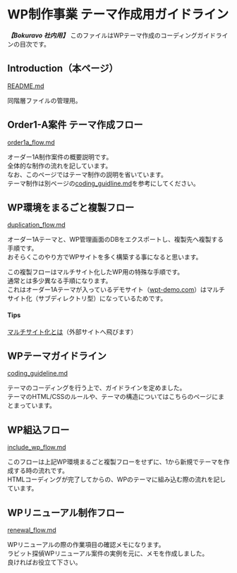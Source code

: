 # WP制作事業 テーマ作成用ガイドライン

***【Bokuravo 社内用】***
このファイルはWPテーマ作成のコーディングガイドラインの目次です。

## Introduction（本ページ）

[README.md](README.md)

同階層ファイルの管理用。

## Order1-A案件 テーマ作成フロー

[order1a_flow.md](order1a_flow.md)

オーダー1A制作案件の概要説明です。  
全体的な制作の流れを記しています。  
なお、このページではテーマ制作の説明を省いています。  
テーマ制作は別ページの[coding_guidline.md](coding_guidline.md)を参考にしてください。

## WP環境をまるごと複製フロー

[duplication_flow.md](duplication_flow.md)

オーダー1Aテーマと、WP管理画面のDBをエクスポートし、複製先へ複製する手順です。  
おそらくこのやり方でWPサイトを多く構築する事になると思います。  
  
この複製フローはマルチサイト化したWP用の特殊な手順です。  
通常とは多少異なる手順になります。  
これはオーダー1Aテーマが入っているデモサイト（[wpt-demo.com](https://wpt-demo.com/)）はマルチサイト化（サブディレクトリ型）になっているためです。  

#### Tips

[マルチサイト化とは](https://www.sejuku.net/blog/83193)（外部サイトへ飛びます）

## WPテーマガイドライン

[coding_guideline.md](coding_guideline.md)

テーマのコーディングを行う上で、ガイドラインを定めました。  
テーマのHTML/CSSのルールや、テーマの構造についてはこちらのページにまとまっています。

## WP組込フロー

[include_wp_flow.md](include_wp_flow.md)

このフローは上記WP環境まるごと複製フローをせずに、1から新規でテーマを作成する時の流れです。  
HTMLコーディングが完了してからの、WPのテーマに組み込む際の流れを記しています。

## WPリニューアル制作フロー

[renewal_flow.md](renewal_flow.md)

WPリニューアルの際の作業項目の確認メモになります。  
ラビット探偵WPリニューアル案件の実例を元に、メモを作成しました。  
良ければお役立て下さい。